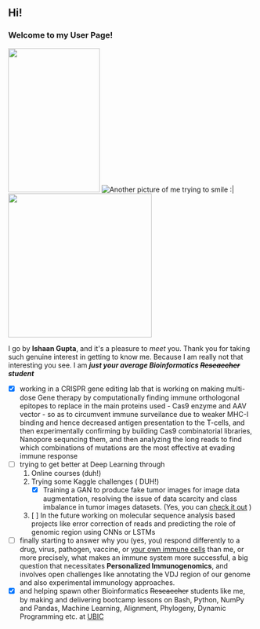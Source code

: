 ## Hi!
### Welcome to my User Page!


<img src="https://ysm-res.cloudinary.com/image/upload/c_fill,f_auto,q_auto:best,w_219/v1/websites4/live-prod/immuno/research/pic5_131072_5197_v2.png" height="293" width = "187"></img>
![Another picture of me trying to smile :|](https://avatars.githubusercontent.com/u/60420820?v=4)
<img src="https://www.biospace.com/getasset/83298754-d463-4202-a940-9af7c0dca39e" height="293"></img>

I go by **Ishaan Gupta**, and it's a pleasure to _meet_ you.
Thank you for taking such genuine interest in getting to know me. 
Because I am really not that interesting you see. I am ***just your average Bioinformatics ~~Reseaecher~~ student***
- [x] working in a CRISPR gene editing lab that is working on making multi-dose Gene therapy by computationally finding immune orthologonal epitopes to replace in the main proteins used - Cas9 enzyme and AAV vector - so as to circumvent immune surveilance due to weaker MHC-I binding and hence decreased antigen presentation to the T-cells, and then experimentally confirming by building Cas9 combinatorial libraries, Nanopore sequncing them, and then analyzing the long reads to find which combinations of mutations are the most effective at evading immune response
- [ ] trying to get better at Deep Learning through
  1. Online courses (duh!)
  2. Trying some Kaggle challenges ( DUH!)
     - [x] Training a GAN to produce fake tumor images for image data augmentation, resolving the issue of data scarcity and class imbalance in tumor images datasets. (Yes, you can [check it out](https://www.kaggle.com/ishaanash/gan-ddsm-augmentation) )
  3. [ ] In the future working on molecular sequence analysis based projects like error correction of reads and predicting the role of genomic region using CNNs or LSTMs
- [ ] finally starting to answer why you (yes, you) respond differently to a drug, virus, pathogen, vaccine, or [your own immune cells](https://www.google.com/search?q=autoimmunity&oq=autoimmunity&aqs=chrome..69i57.3139j0j7&sourceid=chrome&ie=UTF-8) than me, or more precisely, what makes an immune system more successful, a big question that necessitates **Personalized Immunogenomics**, and involves open challenges like annotating the VDJ region of our genome and also experimental immunology approaches.
- [x] and helping spawn other Bioinformatics ~~Reseaecher~~ students like me, by making and delivering bootcamp lessons on Bash, Python, NumPy and Pandas, Machine Learning, Alignment, Phylogeny, Dynamic Programming etc. at [UBIC](https://ubicucsd.github.io/)
